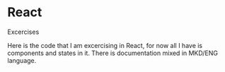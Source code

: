 # React
 Excercises

Here is the code that I am excercising in React, for now all I have is components and states in it. There is documentation mixed in MKD/ENG language.
